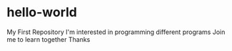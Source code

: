 # hello-world
My First Repository
I'm interested in programming different programs
Join me to learn together
Thanks
